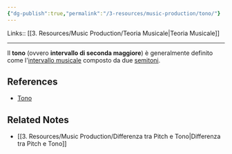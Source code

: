 ```yaml
---
{"dg-publish":true,"permalink":"/3-resources/music-production/tono/"}
---
```


Links:: [[3. Resources/Music Production/Teoria Musicale\|Teoria Musicale]]

---
Il **tono** (ovvero **intervallo di seconda maggiore**) è generalmente definito come l'[intervallo musicale](https://it.m.wikipedia.org/wiki/Intervallo_musicale "Intervallo musicale") composto da due [semitoni](https://it.m.wikipedia.org/wiki/Semitono "Semitono").




## References

- [Tono](https://it.wikipedia.org/wiki/Tono_(musica))


## Related Notes

- [[3. Resources/Music Production/Differenza tra Pitch e Tono\|Differenza tra Pitch e Tono]]

